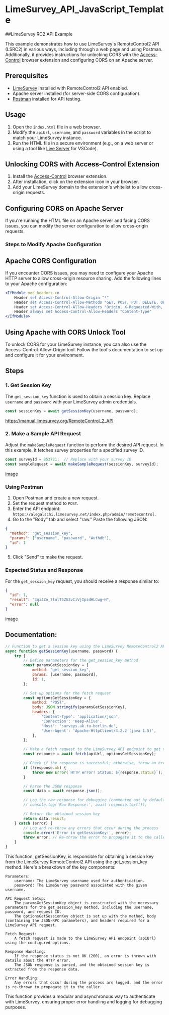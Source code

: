 # LimeSurvey_API_JavaScript_Template

##LimeSurvey RC2 API Example

This example demonstrates how to use LimeSurvey's RemoteControl2 API (LSRC2) in various ways, including through a web page and using Postman. Additionally, it provides instructions for unlocking CORS with the [Access-Control](https://webextension.org/listing/access-control.html) browser extension and configuring CORS on an Apache server.

## Prerequisites

- [LimeSurvey](https://www.limesurvey.org/) installed with RemoteControl2 API enabled.
- Apache server installed (for server-side CORS configuration).
- [Postman](https://www.postman.com/) installed for API testing.

## Usage

1. Open the `index.html` file in a web browser.
2. Modify the `apiUrl`, `username`, and `password` variables in the script to match your LimeSurvey instance.
3. Run the HTML file in a secure environment (e.g., on a web server or using a tool like [Live Server](https://marketplace.visualstudio.com/items?itemName=ritwickdey.LiveServer) for VSCode).

## Unlocking CORS with Access-Control Extension

1. Install the [Access-Control](https://webextension.org/listing/access-control.html) browser extension.
2. After installation, click on the extension icon in your browser.
3. Add your LimeSurvey domain to the extension's whitelist to allow cross-origin requests.

## Configuring CORS on Apache Server

If you're running the HTML file on an Apache server and facing CORS issues, you can modify the server configuration to allow cross-origin requests.

### Steps to Modify Apache Configuration

## Apache CORS Configuration

If you encounter CORS issues, you may need to configure your Apache HTTP server to allow cross-origin resource sharing. Add the following lines to your Apache configuration:

```apache
<IfModule mod_headers.c>
    Header set Access-Control-Allow-Origin "*"
    Header set Access-Control-Allow-Methods "GET, POST, PUT, DELETE, OPTIONS"
    Header set Access-Control-Allow-Headers "Origin, X-Requested-With, Content-Type, Accept, Authorization"
    Header always set Access-Control-Allow-Headers "Content-Type"
</IfModule>
```
## Using Apache with CORS Unlock Tool

To unlock CORS for your LimeSurvey instance, you can also use the Access-Control-Allow-Origin tool. Follow the tool's documentation to set up and configure it for your environment.
## Steps

### 1. Get Session Key

The `get_session_key` function is used to obtain a session key. Replace `username` and `password` with your LimeSurvey admin credentials.

```javascript
const sessionKey = await getSessionKey(username, password);
```
https://manual.limesurvey.org/RemoteControl_2_API

### 2. Make a Sample API Request

Adjust the `makeSampleRequest` function to perform the desired API request. In this example, it fetches survey properties for a specified survey ID.

```javascript
const surveyId = 853721;  // Replace with your survey ID
const sampleRequest = await makeSampleRequest(sessionKey, surveyId);
```
[image](https://github.com/GallonSchimmer/LimeSurvey_API_JavaScript_Template/assets/26065891/8ae7c30c-6923-4ad9-afa4-662136a9bcbf)


### Using Postman

1. Open Postman and create a new request.
2. Set the request method to `POST`.
3. Enter the API endpoint: `https://alegalschi.limesurvey.net/index.php/admin/remotecontrol`.
4. Go to the "Body" tab and select "raw." Paste the following JSON:

```json
{
  "method": "get_session_key",
  "params": ["username", "password", "Authdb"],
  "id": 1
}
```

5. Click "Send" to make the request.

### Expected Status and Response

For the `get_session_key` request, you should receive a response similar to:

```json
{
  "id": 1,
  "result": "3qiJZo_7tulT5ZG3vCiVjIpzdHLCwg~H",
  "error": null
}
```
[image](https://github.com/GallonSchimmer/LimeSurvey_API_JavaScript_Template/assets/26065891/5687a796-de01-42b3-97fe-d61339575f1f)

## Documentation:

```javascript
// Function to get a session key using the LimeSurvey RemoteControl2 API
async function getSessionKey(username, password) {
    try {
        // Define parameters for the get_session_key method
        const paramsGetSessionKey = {
            method: "get_session_key",
            params: [username, password],
            id: 1,
        };

        // Set up options for the fetch request
        const optionsGetSessionKey = {
            method: "POST",
            body: JSON.stringify(paramsGetSessionKey),
            headers: {
                'Content-Type': 'application/json',
                'Connection': 'Keep-Alive',
                'Host': 'surveys.ak.tu-berlin.de',
                'User-Agent': 'Apache-HttpClient/4.2.2 (java 1.5)',
            },
        };

        // Make a fetch request to the LimeSurvey API endpoint to get the session key
        const response = await fetch(apiUrl, optionsGetSessionKey);

        // Check if the response is successful; otherwise, throw an error
        if (!response.ok) {
            throw new Error(`HTTP error! Status: ${response.status}`);
        }

        // Parse the JSON response
        const data = await response.json();

        // Log the raw response for debugging (commented out by default)
        // console.log('Raw Response:', await response.text());

        // Return the obtained session key
        return data.result;
    } catch (error) {
        // Log and re-throw any errors that occur during the process
        console.error('Error in getSessionKey:', error);
        throw error; // Re-throw the error to propagate it to the caller
    }
}

```
This function, getSessionKey, is responsible for obtaining a session key from the LimeSurvey RemoteControl2 API using the get_session_key method. Here's a breakdown of the key components:

    Parameters:
        username: The LimeSurvey username used for authentication.
        password: The LimeSurvey password associated with the given username.

    API Request Setup:
        The paramsGetSessionKey object is constructed with the necessary parameters for the get_session_key method, including the username, password, and request ID.
        The optionsGetSessionKey object is set up with the method, body (containing the JSON-RPC parameters), and headers required for a LimeSurvey API request.

    Fetch Request:
        A fetch request is made to the LimeSurvey API endpoint (apiUrl) using the configured options.

    Response Handling:
        If the response status is not OK (200), an error is thrown with details about the HTTP error.
        The JSON response is parsed, and the obtained session key is extracted from the response data.

    Error Handling:
        Any errors that occur during the process are logged, and the error is re-thrown to propagate it to the caller.

This function provides a modular and asynchronous way to authenticate with LimeSurvey, ensuring proper error handling and logging for debugging purposes.
